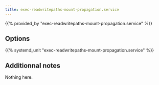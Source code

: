 ```yaml
---
title: exec-readwritepaths-mount-propagation.service
---
```


{{% provided_by "exec-readwritepaths-mount-propagation.service" %}}

## Options

{{% systemd_unit "exec-readwritepaths-mount-propagation.service" %}}

## Additionnal notes

Nothing here.